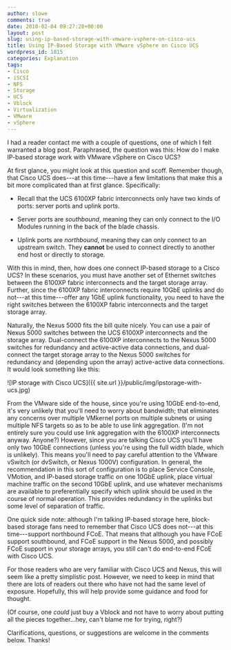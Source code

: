```yaml
---
author: slowe
comments: true
date: 2010-02-04 09:27:28+00:00
layout: post
slug: using-ip-based-storage-with-vmware-vsphere-on-cisco-ucs
title: Using IP-Based Storage with VMware vSphere on Cisco UCS
wordpress_id: 1815
categories: Explanation
tags:
- Cisco
- iSCSI
- NFS
- Storage
- UCS
- Vblock
- Virtualization
- VMware
- vSphere
---
```


I had a reader contact me with a couple of questions, one of which I felt warranted a blog post. Paraphrased, the question was this: How do I make IP-based storage work with VMware vSphere on Cisco UCS?

At first glance, you might look at this question and scoff. Remember though, that Cisco UCS does---at this time---have a few limitations that make this a bit more complicated than at first glance. Specifically:

* Recall that the UCS 6100XP fabric interconnects only have two kinds of ports: server ports and uplink ports.

* Server ports are _southbound_, meaning they can only connect to the I/O Modules running in the back of the blade chassis.

* Uplink ports are _northbound_, meaning they can only connect to an upstream switch. They **cannot** be used to connect directly to another end host or directly to storage.

With this in mind, then, how does one connect IP-based storage to a Cisco UCS? In these scenarios, you must have another set of Ethernet switches between the 6100XP fabric interconnects and the target storage array. Further, since the 6100XP fabric interconnects require 10GbE uplinks and do not---at this time---offer any 1GbE uplink functionality, you need to have the right switches between the 6100XP fabric interconnects and the target storage array.

Naturally, the Nexus 5000 fits the bill quite nicely. You can use a pair of Nexus 5000 switches between the UCS 6100XP interconnects and the storage array. Dual-connect the 6100XP interconnects to the Nexus 5000 switches for redundancy and active-active data connections, and dual-connect the target storage array to the Nexus 5000 switches for redundancy and (depending upon the array) active-active data connections. It would look something like this:

![IP storage with Cisco UCS]({{ site.url }}/public/img/ipstorage-with-ucs.jpg)

From the VMware side of the house, since you're using 10GbE end-to-end, it's very unlikely that you'll need to worry about bandwidth; that eliminates any concerns over multiple VMkernel ports on multiple subnets or using multiple NFS targets so as to be able to use link aggregation. (I'm not entirely sure you could use link aggregation with the 6100XP interconnects anyway. Anyone?) However, since you are talking Cisco UCS you'll have only two 10GbE connections (unless you're using the full width blade, which is unlikely). This means you'll need to pay careful attention to the VMware vSwitch (or dvSwitch, or Nexus 1000V) configuration. In general, the recommendation in this sort of configuration is to place Service Console, VMotion, and IP-based storage traffic on one 10GbE uplink, place virtual machine traffic on the second 10GbE uplink, and use whatever mechanisms are available to preferentially specify which uplink should be used in the course of normal operation. This provides redundancy in the uplinks but some level of separation of traffic.

One quick side note: although I'm talking IP-based storage here, block-based storage fans need to remember that Cisco UCS does not---at this time---support northbound FCoE. That means that although you have FCoE support southbound, and FCoE support in the Nexus 5000, and possibly FCoE support in your storage arrays, you still can't do end-to-end FCoE with Cisco UCS.

For those readers who are very familiar with Cisco UCS and Nexus, this will seem like a pretty simplistic post. However, we need to keep in mind that there are lots of readers out there who have not had the same level of exposure. Hopefully, this will help provide some guidance and food for thought.

(Of course, one _could_ just buy a Vblock and not have to worry about putting all the pieces together...hey, can't blame me for trying, right?)

Clarifications, questions, or suggestions are welcome in the comments below. Thanks!
